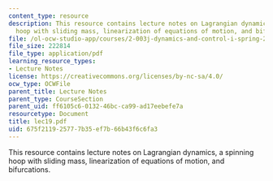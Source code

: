 ```yaml
---
content_type: resource
description: This resource contains lecture notes on Lagrangian dynamics, a spinning
  hoop with sliding mass, linearization of equations of motion, and bifurcations.
file: /ol-ocw-studio-app/courses/2-003j-dynamics-and-control-i-spring-2007/675f211925777b35ef7b66b43f6c6fa3_lec19.pdf
file_size: 222814
file_type: application/pdf
learning_resource_types:
- Lecture Notes
license: https://creativecommons.org/licenses/by-nc-sa/4.0/
ocw_type: OCWFile
parent_title: Lecture Notes
parent_type: CourseSection
parent_uid: ff6105c6-0132-46bc-ca99-ad17eebefe7a
resourcetype: Document
title: lec19.pdf
uid: 675f2119-2577-7b35-ef7b-66b43f6c6fa3
---
```

This resource contains lecture notes on Lagrangian dynamics, a spinning hoop with sliding mass, linearization of equations of motion, and bifurcations.